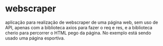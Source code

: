 # webscraper
aplicação para realização de webscraper de uma página web, sem uso de API, apenas com a biblioteca axios para fazer o req e res, e a biblioteca cherio para percorrer o HTML pego da página. No exemplo está sendo usado uma página esportiva.
